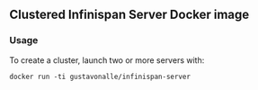 ## Clustered Infinispan Server Docker image


### Usage 

To create a cluster, launch two or more servers with:

```
docker run -ti gustavonalle/infinispan-server
``` 

